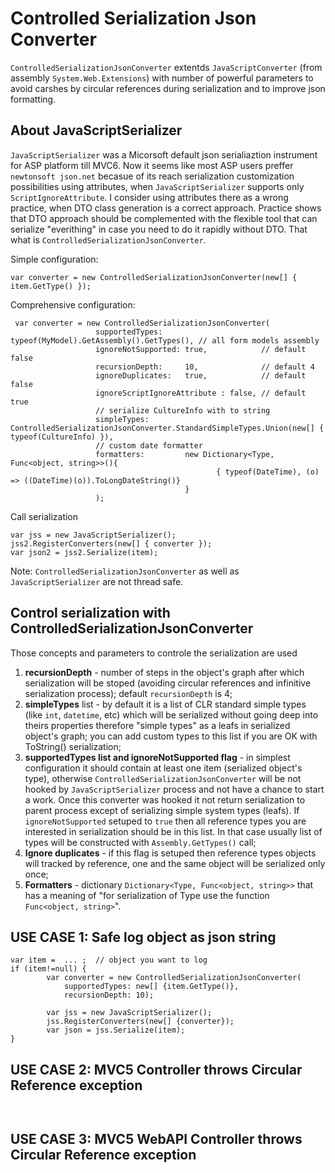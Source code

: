 # Controlled Serialization Json Converter
`ControlledSerializationJsonConverter` extentds `JavaScriptConverter` (from assembly `System.Web.Extensions`) with number of powerful parameters to avoid carshes by circular references during serialization and to improve json formatting. 

## About JavaScriptSerializer  
`JavaScriptSerializer` was a Micorsoft default json serialiaztion instrument for ASP platform till MVC6. Now it seems like most ASP users preffer `newtonsoft json.net` becasue of its reach serialization customization possibilities using attributes, when `JavaScriptSerializer` supports only `ScriptIgnoreAttribute`. I consider using attributes there as a wrong practice, when DTO class generation is a correct approach. Practice shows that DTO approach should be complemented with the flexible tool that can serialize "everithing" in case you need to do it rapidly without DTO. That what is `ControlledSerializationJsonConverter`. 

Simple configuration:
 ```
 var converter = new ControlledSerializationJsonConverter(new[] { item.GetType() }); 
 ```
 
 Comprehensive configuration:
 ```
  var converter = new ControlledSerializationJsonConverter(
                    supportedTypes:     typeof(MyModel).GetAssembly().GetTypes(), // all form models assembly
                    ignoreNotSupported: true,            // default false
                    recursionDepth:     10,              // default 4
                    ignoreDuplicates:   true,            // default false
                    ignoreScriptIgnoreAttribute : false, // default true
                    // serialize CultureInfo with to string
                    simpleTypes:        ControlledSerializationJsonConverter.StandardSimpleTypes.Union(new[] { typeof(CultureInfo) }),
                    // custom date formatter
                    formatters:         new Dictionary<Type, Func<object, string>>(){
                                               { typeof(DateTime), (o) => ((DateTime)(o)).ToLongDateString()} 
                                        }
                    ); 
 ```
 Call serialization
 
```
var jss = new JavaScriptSerializer();
jss2.RegisterConverters(new[] { converter });
var json2 = jss2.Serialize(item);
``` 

Note: `ControlledSerializationJsonConverter` as well as `JavaScriptSerializer` are not thread safe.
 
## Control serialization with ControlledSerializationJsonConverter
Those concepts and parameters to controle the serialization are used
1) **recursionDepth** - number of steps in the object's graph after which serialization will be stoped (avoiding circular references and infinitive serialization process); default `recursionDepth` is 4;
2) **simpleTypes** list - by default it is a list of CLR standard simple types (like `int`, `datetime`, etc) which will be serialized without going deep into theirs properties therefore "simple types" as a leafs in serialized object's graph; you can add custom types to this list if you are OK with ToString() serialization; 
3) **supportedTypes list and ignoreNotSupported flag** - in simplest configuration it should contain at least one item (serialized object's type), otherwise `ControlledSerializationJsonConverter` will be not hooked by `JavaScriptSerializer` process and not have a chance to start a work. Once this converter was hooked it not return serialization to parent process except of serializing simple system types (leafs). If `ignoreNotSupported` setuped to `true` then all reference types you are interested in serialization should be in this list. In that case usually list of types will be constructed with `Assembly.GetTypes()` call; 
4) **Ignore duplicates** - if this flag is setuped then reference types objects will tracked by reference, one and the same object will be serialized only once;
5) **Formatters** - dictionary `Dictionary<Type, Func<object, string>>` that has a meaning of "for serialization of Type use the function `Func<object, string>`". 


## USE CASE 1: Safe log object as json string
```
var item =  ... ;  // object you want to log
if (item!=null) {
        var converter = new ControlledSerializationJsonConverter(
            supportedTypes: new[] {item.GetType()},
            recursionDepth: 10);
            
        var jss = new JavaScriptSerializer();
        jss.RegisterConverters(new[] {converter});
        var json = jss.Serialize(item);
}
```

## USE CASE 2: MVC5 Controller throws Circular Reference exception 
```


```

## USE CASE 3: MVC5 WebAPI Controller throws Circular Reference exception 
```

```


